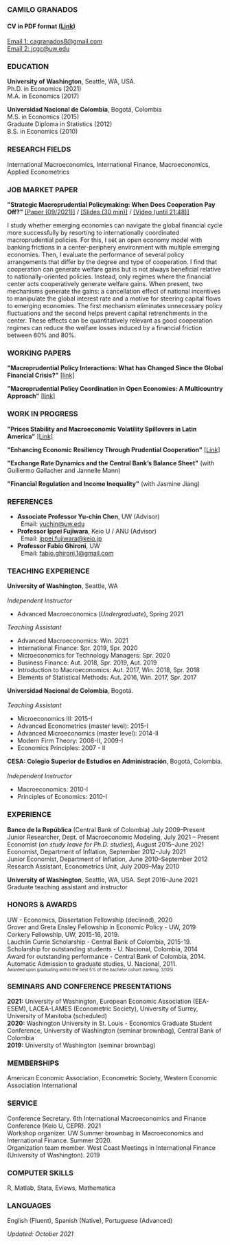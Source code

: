 ### **CAMILO GRANADOS**

#### CV in PDF format <a href="https://cagranados.github.io/Granados_CV.pdf" target="_blank">(Link)</a>

[Email 1: cagranados8@gmail.com](mailto:cagranados8@gmail.com) \
[Email 2: jcgc@uw.edu](mailto:jcgc@uw.edu)

### EDUCATION

**University of Washington**, Seattle, WA, USA.\
Ph.D. in Economics (2021)\
M.A. in Economics (2017)

**Universidad Nacional de Colombia**, Bogotá, Colombia\
M.S. in Economics (2015)\
Graduate Diploma in Statistics (2012) \
B.S. in Economics (2010)

### RESEARCH FIELDS

International Macroeconomics, International Finance, Macroeconomics, Applied Econometrics

### JOB MARKET PAPER

**"Strategic Macroprudential Policymaking: When Does Cooperation Pay Off?\"** 
 <a href="https://cagranados.github.io/files/papers/DynCoop.pdf" target="_blank"><u>[Paper (09/2021)]</u></a> /
 <a href="https://cagranados.github.io/files/papers/MaPdynSlides_USurrey.pdf" target="_blank"><u>[Slides (30 min)]</u></a> /
 <a href="https://www.youtube.com/watch?v=xX1YCaek0s0" target="_blank"><u>[Video (until 21:48)]</u></a>
 
I study whether emerging economies can navigate the global financial cycle more successfully by resorting to internationally coordinated macroprudential policies. For this, I set an open economy model with banking frictions in a center-periphery environment with multiple emerging economies. Then, I evaluate the performance of several policy arrangements that differ by the degree and type of cooperation. I find that cooperation can generate welfare gains but is not always beneficial relative to nationally-oriented policies. Instead, only regimes where the financial center acts cooperatively generate welfare gains. When present, two mechanisms generate the gains: a cancellation effect of national incentives to manipulate the global interest rate and a motive for steering capital flows to emerging economies. The first mechanism eliminates unnecessary policy fluctuations and the second helps prevent capital retrenchments in the center. These effects can be quantitatively relevant as good cooperation regimes can reduce the welfare losses induced by a financial friction between 60% and 80%.
 
### WORKING PAPERS

**"Macroprudential Policy Interactions: What has Changed Since the Global Financial Crisis?"** <a href="https://cagranados.github.io/files/papers/MaPInteractions.pdf"><u>[link]</u></a> 

**"Macroprudential Policy Coordination in Open Economies: A Multicountry Approach"** <a href="https://cagranados.github.io/files/papers/MaPCoordFinite.pdf"><u>[link]</u></a> 

### WORK IN PROGRESS

**"Prices Stability and Macroeconomic Volatility Spillovers in Latin America"** <a href="https://cagranados.github.io/files/papers/VolSpilloversLatam.pdf"><u>[Link]</u></a>

**"Enhancing Economic Resiliency Through Prudential Cooperation"** <a href="https://cagranados.github.io/files/papers/DynResilience.pdf"><u>[Link]</u></a>

**"Exchange Rate Dynamics and the Central Bank’s Balance Sheet"** (with Guillermo Gallacher and Jannelle Mann)

**"Financial Regulation and Income Inequality"** (with Jasmine Jiang)


### REFERENCES

-   **Associate Professor Yu-chin Chen**, UW (Advisor)\
&nbsp; Email: [yuchin@uw.edu](mailto:yuchin@uw.edu)
-   **Professor Ippei Fujiwara**, Keio U / ANU (Advisor)\
&nbsp; Email: <ippei.fujiwara@keio.jp>
-   **Professor Fabio Ghironi**, UW\
&nbsp; Email: <fabio.ghironi.1@gmail.com>


### TEACHING EXPERIENCE

**University of Washington**, Seattle, WA\
\
*Independent Instructor*
-   Advanced Macroeconomics (*Undergraduate*), Spring 2021

*Teaching Assistant*
- Advanced Macroeconomics: Win. 2021 
- International Finance: Spr. 2019, Spr. 2020
- Microeconomics for Technology Managers: Spr. 2020
- Business Finance: Aut. 2018, Spr. 2019, Aut. 2019
- Introduction to Macroeconomics: Aut. 2017, Win. 2018, Spr. 2018
- Elements of Statistical Methods: Aut. 2016, Win. 2017, Spr. 2017

**Universidad Nacional de Colombia**, Bogotá.\
\
*Teaching Assistant*
- Microeconomics III: 2015-I
- Advanced Econometrics (master level): 2015-I
- Advanced Microeconomics (master level): 2014-II
- Modern Firm Theory: 2008-II, 2009-I
- Economics Principles: 2007 - II

**CESA: Colegio Superior de Estudios en Administración**, Bogotá, Colombia.\
\
*Independent Instructor*
- Macroeconomics: 2010-I 
- Principles of Economics: 2010-I


### EXPERIENCE

**Banco de la República** (Central Bank of Colombia) July 2009–Present \
Junior Researcher, Dept. of Macroeconomic Modeling, July 2021 – Present \
Economist (*on study leave for Ph.D. studies*), August 2015–June 2021 \
Economist, Department of Inflation, September 2012–July 2021 \
Junior Economist, Department of Inflation, June 2010–September 2012 \
Research Assistant, Econometrics Unit, July 2009–May 2010 

**University of Washington**, Seattle, WA, USA. Sept 2016–June 2021 \
Graduate teaching assistant and instructor

### HONORS & AWARDS

UW - Economics, Dissertation Fellowship (declined), 2020 \
Grover and Greta Ensley Fellowship in Economic Policy - UW, 2019 \
Corkery Fellowship, UW, 2015-16, 2019. \
Lauchlin Currie Scholarship - Central Bank of Colombia, 2015-19. \
Scholarship for outstanding students  - U. Nacional, Colombia, 2014 \
Award for outstanding performance - Central Bank of Colombia, 2014. \
Automatic Admission to graduate studies, U. Nacional, 2011. \
<sub><sup>Awarded upon graduating within the best 5% of the bachelor cohort (ranking: 3/105)</sup></sub>


### SEMINARS AND CONFERENCE PRESENTATIONS

**2021:** University of Washington, European Economic Association (EEA-ESEM), LACEA-LAMES (Econometric Society), University of Surrey, University of Manitoba (scheduled) \
**2020:** Washington University in St. Louis - Economics Graduate Student Conference, University of Washington (seminar brownbag), Central Bank of Colombia \
**2019:** University of Washington (seminar brownbag)

### MEMBERSHIPS

American Economic Association, Econometric Society, Western Economic Association International

### SERVICE

Conference Secretary. 6th International Macroeconomics and Finance Conference (Keio U, CEPR). 2021 \
Workshop organizer. UW Summer brownbag in Macroeconomics and International Finance. Summer 2020. \
Organization team member. West Coast Meetings in International Finance (University of Washington). 2019 


### COMPUTER SKILLS

R, Matlab, Stata, Eviews, Mathematica

### LANGUAGES

English (Fluent), Spanish (Native), Portuguese (Advanced)

*Updated: October 2021*
